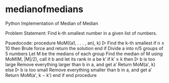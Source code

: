 # medianofmedians
Python Implementation of Median of Median

Problem Statement: Find k-th smallest number in a given list of numbers.

Psuedocode:
procedure MoM((a1, . . . , an), k) ▷ Find the k-th smallest
if n ≤ 10 then
  Brute force and return the solution
end if
Divide a into n/5 groups of 5 numbers
Let M be the medians of each group 
Find the median of M using MoM(M, |M|/2), call it b and let its
rank in a be k′
if k′ ≥ k then ▷ b is too large
  Remove everything larger than b in a, and get a′
  Return MoM(a′, k)
else ▷ b is too small
  Remove everything smaller than b in a, and get a′
  Return MoM(a′, k − k′)
end if
end procedure
